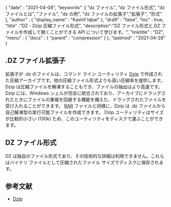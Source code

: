 {
  "date" : "2021-04-08",
  "keywords" :[ "dz ファイル", "dz ファイル形式", "dz ファイルとは", "ファイル", "dz の例", "dz ファイルの拡張子","拡張子", "形式" ],
  "author" : {
    "display_name" : "Kashif Iqbal"
},
  "draft" : "false",
  "toc" : true,
  "title" :"DZ - Dzip 圧縮ファイル形式",
  "description":"DZ ファイル形式と,DZ ファイルを作成して開くことができる API について学びます。",
  "linktitle" : "DZ",
  "menu" : {
    "docs" : {
      "parent" : "compression"
}
},
  "lastmod" : "2021-04-28"
}

## .DZ ファイル拡張子

拡張子が .dz のファイルは、コマンド ライン ユーティリティ [Dzip](https://speeddemosarchive.com/dzip/) で作成された圧縮アーカイブです。他の圧縮ファイル形式よりも高い圧縮率を提供します。 Dzip は圧縮ファイルを解凍することもでき、ファイルの抽出はより高速です。 Dzip には、Windows シェルが完全に統合されており、アーカイブにドラッグされたときにファイルの重複を回避する機能を備えた、ドラッグされたファイルを受け入れることができます。 [RAR](/compression/rar/) ファイルと同様に、Dzip は .dz ファイルから自己解凍型の実行可能ファイルを作成できます。 Dzip ユーティリティはサイズが比較的小さい (130k) ため、このユーティリティをディスクで運ぶことができます。

## DZ ファイル形式

DZ は独自のファイル形式であり、その技術的な詳細は利用できません。これらはバイナリ ファイルとして圧縮されたファイル サイズでディスクに保存されます。

## 参考文献

* [Dzip](https://speeddemosarchive.com/dzip/)

